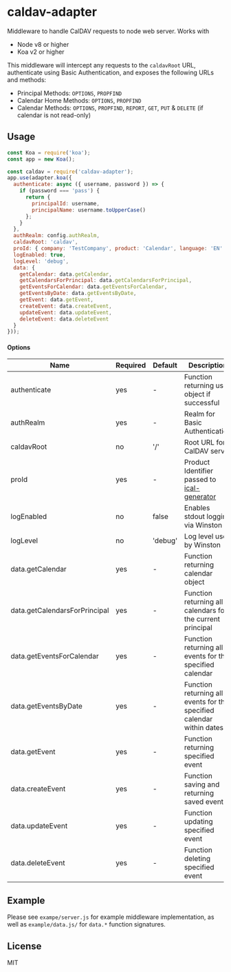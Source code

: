 # caldav-adapter

Middleware to handle CalDAV requests to node web server. Works with

- Node v8 or higher
- Koa v2 or higher

This middleware will intercept any requests to the `caldavRoot` URL, authenticate using Basic Authentication, and exposes the following URLs and methods:

- Principal Methods: `OPTIONS`, `PROPFIND`
- Calendar Home Methods: `OPTIONS`, `PROPFIND`
- Calendar Methods: `OPTIONS`, `PROPFIND`, `REPORT`, `GET`, `PUT` & `DELETE` (if calendar is not read-only)

## Usage

```js
const Koa = require('koa');
const app = new Koa();

const caldav = require('caldav-adapter');
app.use(adapter.koa({
  authenticate: async ({ username, password }) => {
    if (password === 'pass') {
      return {
        principalId: username,
        principalName: username.toUpperCase()
      };
    }
  },
  authRealm: config.authRealm,
  caldavRoot: 'caldav',
  proId: { company: 'TestCompany', product: 'Calendar', language: 'EN' },
  logEnabled: true,
  logLevel: 'debug',
  data: {
    getCalendar: data.getCalendar,
    getCalendarsForPrincipal: data.getCalendarsForPrincipal,
    getEventsForCalendar: data.getEventsForCalendar,
    getEventsByDate: data.getEventsByDate,
    getEvent: data.getEvent,
    createEvent: data.createEvent,
    updateEvent: data.updateEvent,
    deleteEvent: data.deleteEvent
  }
}));
```

#### Options

| Name | Required | Default | Description |
| ---- | -------- | ------- | ----------- |
| authenticate | yes | - | Function returning user object if successful |
| authRealm | yes | - | Realm for Basic Authentication |
| caldavRoot | no | '/' | Root URL for CalDAV server |
| proId | yes | - | Product Identifier passed to [ical-generator](https://github.com/sebbo2002/ical-generator#prodidstringobject-prodid) |
| logEnabled | no | false | Enables stdout logging via Winston |
| logLevel | no | 'debug' | Log level used by Winston |
| data.getCalendar | yes | - | Function returning calendar object |
| data.getCalendarsForPrincipal | yes | - | Function returning all calendars for the current principal |
| data.getEventsForCalendar | yes | - | Function returning all events for the specified calendar |
| data.getEventsByDate | yes | - | Function returning all events for the specified calendar within dates |
| data.getEvent | yes | - | Function returning specified event |
| data.createEvent | yes | - | Function saving and returning saved event |
| data.updateEvent | yes | - | Function updating specified event |
| data.deleteEvent | yes | - | Function deleting specified event |

## Example

Please see `exampe/server.js` for example middleware implementation, as well as `example/data.js/` for `data.*` function signatures.

## License

MIT
